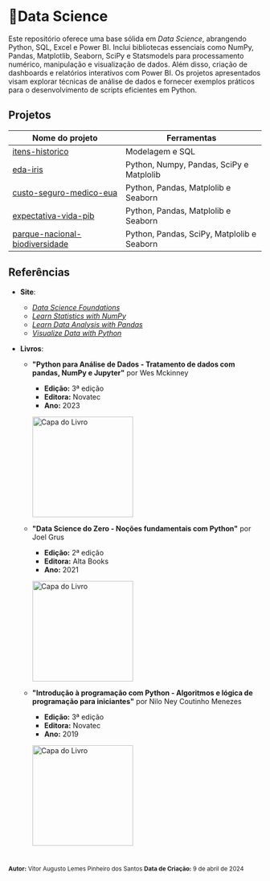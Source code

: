 # 📘**Data Science**

Este repositório oferece uma base sólida em *Data Science*, abrangendo Python, SQL, Excel e Power BI. Inclui bibliotecas essenciais como NumPy, Pandas, Matplotlib, Seaborn, SciPy e Statsmodels para processamento numérico, manipulação e visualização de dados. Além disso, criação de dashboards e relatórios interativos com Power BI. Os projetos apresentados visam explorar técnicas de análise de dados e fornecer exemplos práticos para o desenvolvimento de scripts eficientes em Python.

## Projetos
| Nome do projeto | Ferramentas  |
|-----------------|--------------|
| [itens-historico](https://github.com/vitorAugusto2/bd-itens-historicos) | Modelagem e SQL |
| [eda-iris](https://github.com/vitorAugusto2/eda-probabilisticas-iris) | Python, Numpy, Pandas, SciPy e Matplolib |
| [custo-seguro-medico-eua](https://github.com/vitorAugusto2/us-medical-insurance-costs) | Python, Pandas, Matplolib e Seaborn |
| [expectativa-vida-pib ](https://github.com/vitorAugusto2/expectativa-de-vida-e-pib) | Python, Pandas, Matplolib e Seaborn  |
| [parque-nacional-biodiversidade ](https://github.com/vitorAugusto2/biodiversity-rational-parks) | Python, Pandas, SciPy, Matplolib e Seaborn |

## **Referências**
- **Site**:
    - [*Data Science Foundations*](https://www.codecademy.com/enrolled/paths/data-science-foundations)
    - [*Learn Statistics with NumPy*](https://www.codecademy.com/enrolled/courses/intro-statistics-numpy)
    - [*Learn Data Analysis with Pandas*](https://www.codecademy.com/enrolled/courses/data-processing-pandas)
    - [*Visualize Data with Python*](https://www.codecademy.com/enrolled/paths/visualize-data-with-python)
       
- **Livros**:
  - **"Python para Análise de Dados - Tratamento de dados com pandas, NumPy e Jupyter"** por Wes Mckinney
    - **Edição:** 3ª edição
    - **Editora:** Novatec
    - **Ano:** 2023
    <p align="left">
      <img src="https://github.com/user-attachments/assets/08c2260d-0f15-4617-81b5-e97ffbef8ba3" alt="Capa do Livro" width="200">
    </p>
    
  - **"Data Science do Zero - Noções fundamentais com Python"** por Joel Grus
    - **Edição:** 2ª edição
    - **Editora:** Alta Books
    - **Ano:** 2021
    <p align="left">
      <img src="https://github.com/vitorAugusto2/arquivos-de-estudo/assets/131685750/ee567fe5-e068-4c9d-99ba-e69a86e624dd" alt="Capa do Livro" width="200">
    </p>

  - **"Introdução à programação com Python - Algoritmos e lógica de programação para iniciantes"** por Nilo Ney Coutinho Menezes
    - **Edição:** 3ª edição
    - **Editora:** Novatec
    - **Ano:** 2019
    <p align="left">
      <img src="https://github.com/vitorAugusto2/arquivos-de-estudo/assets/131685750/77500055-b478-4c63-bf21-ce718aa12a41" alt="Capa do Livro" width="200">
    </p>

#

<sub>
    <strong>Autor:</strong> Vitor Augusto Lemes Pinheiro dos Santos
    <strong>Data de Criação:</strong> 9 de abril de 2024
</sub>
